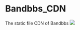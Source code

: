 # Bandbbs_CDN
The static file CDN of Bandbbs
[![](https://data.jsdelivr.com/v1/package/gh/Rayzggz/Bandbbs_CDN/badge)](https://www.jsdelivr.com/package/gh/Rayzggz/Bandbbs_CDN)

